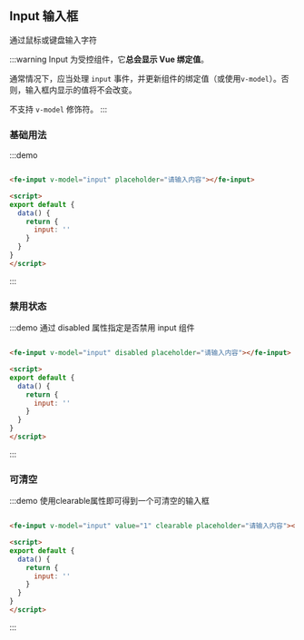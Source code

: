 ## Input 输入框

通过鼠标或键盘输入字符

:::warning
Input 为受控组件，它**总会显示 Vue 绑定值**。

通常情况下，应当处理 `input` 事件，并更新组件的绑定值（或使用`v-model`）。否则，输入框内显示的值将不会改变。

不支持 `v-model` 修饰符。
:::

### 基础用法

:::demo
```html

<fe-input v-model="input" placeholder="请输入内容"></fe-input>

<script>
export default {
  data() {
    return {
      input: ''
    }
  }
}
</script>
```
:::


### 禁用状态

:::demo 通过 disabled 属性指定是否禁用 input 组件
```html

<fe-input v-model="input" disabled placeholder="请输入内容"></fe-input>

<script>
export default {
  data() {
    return {
      input: ''
    }
  }
}
</script>
```
:::

### 可清空

:::demo 使用clearable属性即可得到一个可清空的输入框
```html

<fe-input v-model="input" value="1" clearable placeholder="请输入内容"></fe-input>

<script>
export default {
  data() {
    return {
      input: ''
    }
  }
}
</script>
```
:::